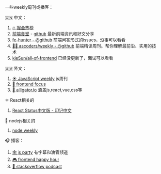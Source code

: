 一些weekly周刊或播客：



🇨🇳 中文：

1. [🔥 掘金热榜](https://tophub.today/n/MZd7MEPorO)
2. [前端食堂](https://juejin.cn/user/3491704662669469/posts) - [github](https://github.com/Geekhyt/weekly) 最新前端资讯和好文分享
3. [fe-hunter - @github](https://github.com/BetaSu/fe-hunter) 前端问答形式的issues，没事可以看看
4. [👍🏽 ascoders/weekly - @github](https://github.com/ascoders/weekly) 前端精读周刊。帮你理解最前沿、实用的技术
5. [kieSun/all-of-frontend](https://github.com/KieSun/all-of-frontend) 已经没更新了，面试可以看看



🇺🇲 外文：

1. [☀️ JavaScript weekly](https://javascriptweekly.com/) js周刊
2. [🚀 frontend focus](https://frontendfoc.us/)
3. [🐊 alligator.io](https://alligator.io/) 涵盖js,react,vue,css等





:atom_symbol: React相关的

1. [React Status中文版 - 印记中文](https://docschina.org/weekly/react/docs/)



🎄 nodejs相关的

1. [node weekly](https://nodeweekly.com/issues)





🎧 播客：

1. [🕸️ js party](https://changelog.com/jsparty) 有字幕和油管频道
2. [🎮 frontend happy hour](https://www.frontendhappyhour.com/)
3. [🎡 stackoverflow podcast](https://stackoverflow.blog/podcast/)

